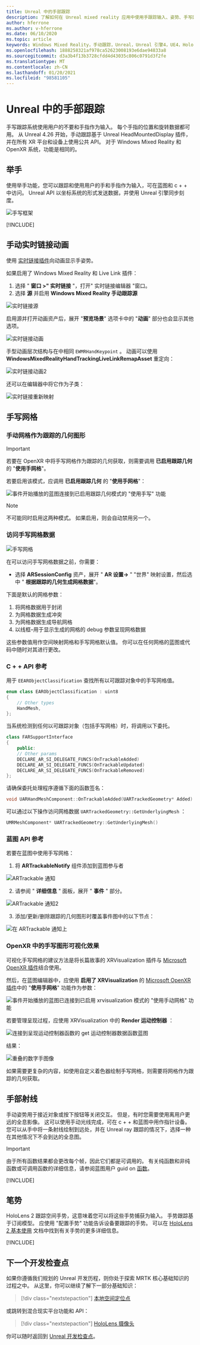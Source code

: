 ```yaml
---
title: Unreal 中的手部跟踪
description: 了解如何在 Unreal mixed reality 应用中使用手跟踪输入、姿势、手写网格和实时链接动画。
author: hferrone
ms.author: v-hferrone
ms.date: 06/10/2020
ms.topic: article
keywords: Windows Mixed Reality，手动跟踪，Unreal，Unreal 引擎4，UE4，HoloLens，HoloLens 2，混合现实，开发，功能，文档，指南，全息影像，游戏开发，混合现实耳机，windows Mixed Reality 耳机，虚拟现实耳机
ms.openlocfilehash: 1888258321af978ca52623008193e6dae94833a8
ms.sourcegitcommit: d3a3b4f13b3728cfdd4d43035c806c0791d3f2fe
ms.translationtype: MT
ms.contentlocale: zh-CN
ms.lasthandoff: 01/20/2021
ms.locfileid: "98581105"
---
```

# <a name="hand-tracking-in-unreal"></a>Unreal 中的手部跟踪

手写跟踪系统使用用户的不要和手指作为输入。 每个手指的位置和旋转数据都可用。 从 Unreal 4.26 开始，手动跟踪基于 Unreal HeadMountedDisplay 插件，并在所有 XR 平台和设备上使用公共 API。 对于 Windows Mixed Reality 和 OpenXR 系统，功能是相同的。

## <a name="hand-pose"></a>举手

使用举手功能，您可以跟踪和使用用户的手和手指作为输入，可在蓝图和 c + + 中访问。 Unreal API 以坐标系统的形式发送数据，并使用 Unreal 引擎同步刻度。

![手写框架](../native/images/hand-skeleton.png)

[!INCLUDE[](includes/tabs-tracking-hand-pose.md)]

## <a name="hand-live-link-animation"></a>手动实时链接动画

使用 [实时链接插件](https://docs.unrealengine.com/Engine/Animation/LiveLinkPlugin/index.html)向动画显示手姿势。

如果启用了 Windows Mixed Reality 和 Live Link 插件：
1. 选择 " **窗口 >" 实时链接** "，打开" 实时链接编辑器 "窗口。
2. 选择 **源** 并启用 **Windows Mixed Reality 手动跟踪源**

![实时链接源](images/unreal/live-link-source.png)

启用源并打开动画资产后，展开 "**预览场景**" 选项卡中的 "**动画**" 部分也会显示其他选项。

![实时链接动画](images/unreal/live-link-animation.png)

手型动画层次结构与在中相同 `EWMRHandKeypoint` 。 动画可以使用 **WindowsMixedRealityHandTrackingLiveLinkRemapAsset** 重定向：

![实时链接动画2](images/unreal/live-link-animation2.png)

还可以在编辑器中将它作为子类：

![实时链接重新映射](images/unreal/live-link-remap.png)

## <a name="hand-mesh"></a>手写网格

### <a name="hand-mesh-as-a-tracked-geometry"></a>手动网格作为跟踪的几何图形

> [!IMPORTANT]
> 若要在 OpenXR 中将手写网格作为跟踪的几何获取，则需要调用 **已启用跟踪几何** 的 "**使用手网格**"。

若要启用该模式，应调用 **已启用跟踪几何** 的 "**使用手网格**"：

![事件开始播放的蓝图连接到已启用跟踪几何模式的 "使用手写" 功能](images/unreal-hand-tracking-img-08.png)

> [!NOTE]
> 不可能同时启用这两种模式。 如果启用，则会自动禁用另一个。

### <a name="accessing-hand-mesh-data"></a>访问手写网格数据

![手写网格](images/unreal/hand-mesh.png)

在可以访问手写网格数据之前，你需要：
- 选择 **ARSessionConfig** 资产，展开 " **AR 设置->** " "世界" 映射设置，然后选中 " **根据跟踪的几何生成网格数据**"。

下面是默认的网格参数：

1.  将网格数据用于封闭
2.  为网格数据生成冲突
3.  为网格数据生成导航网格
4.  以线框–用于显示生成的网格的 debug 参数呈现网格数据

这些参数值用作空间映射网格和手写网格默认值。 你可以在任何网格的蓝图或代码中随时对其进行更改。

### <a name="c-api-reference"></a>C + + API 参考
用于 `EEARObjectClassification` 查找所有以可跟踪对象中的手写网格值。
```cpp
enum class EARObjectClassification : uint8
{
    // Other types
    HandMesh,
};
```

当系统检测到任何以可跟踪对象（包括手写网格）时，将调用以下委托。

```cpp
class FARSupportInterface
{
    public:
    // Other params
    DECLARE_AR_SI_DELEGATE_FUNCS(OnTrackableAdded)
    DECLARE_AR_SI_DELEGATE_FUNCS(OnTrackableUpdated)
    DECLARE_AR_SI_DELEGATE_FUNCS(OnTrackableRemoved)
};
```

请确保委托处理程序遵循下面的函数签名：

```cpp
void UARHandMeshComponent::OnTrackableAdded(UARTrackedGeometry* Added)
```

可以通过以下操作访问网格数据  `UARTrackedGeometry::GetUnderlyingMesh` ：

```cpp
UMRMeshComponent* UARTrackedGeometry::GetUnderlyingMesh()
```

### <a name="blueprint-api-reference"></a>蓝图 API 参考

若要在蓝图中使用手写网格：
1. 将 **ARTrackableNotify** 组件添加到蓝图参与者

![ARTrackable 通知](images/unreal/ar-trackable-notify.png)

2. 请参阅 " **详细信息** " 面板，展开 " **事件** " 部分。

![ARTrackable 通知2](images/unreal/ar-trackable-notify2.png)

3. 添加/更新/删除跟踪的几何图形时覆盖事件图中的以下节点：

![在 ARTrackable 通知上](images/unreal/on-artrackable-notify.png)

### <a name="hand-mesh-visualization-in-openxr"></a>OpenXR 中的手写图形可视化效果

可视化手写网格的建议方法是将长篇故事的 XRVisualization 插件与 [Microsoft OpenXR 插件](https://github.com/microsoft/Microsoft-OpenXR-Unreal)结合使用。 

然后，在蓝图编辑器中，应使用 **启用了 XRVisualization** 的 [Microsoft OpenXR 插件](https://github.com/microsoft/Microsoft-OpenXR-Unreal)中的 "**使用手网格**" 功能作为参数：

![事件开始播放的蓝图已连接到已启用 xrvisualization 模式的 "使用手动网格" 功能](images/unreal-hand-tracking-img-05.png)

若要管理呈现过程，应使用 XRVisualization 中的 **Render 运动控制器** ：

![连接到呈现运动控制器函数的 get 运动控制器数据函数蓝图](images/unreal-hand-tracking-img-06.png)

结果：

![重叠的数字手图像](images/unreal-hand-tracking-img-07.png) 

如果需要更复杂的内容，如使用自定义着色器绘制手写网格，则需要将网格作为跟踪的几何获取。 

## <a name="hand-rays"></a>手部射线

手动姿势用于接近对象或按下按钮等关闭交互。 但是，有时您需要使用离用户更远的全息影像。 这可以使用手动光线完成，可在 c + + 和蓝图中用作指针设备。 您可以从手中将一条射线绘制到远处，并在 Unreal ray 跟踪的情况下，选择一种在其他情况下不会到达的全息图。 

> [!IMPORTANT]
> 由于所有函数结果都会更改每个帧，因此它们都是可调用的。 有关纯函数和非纯函数或可调用函数的详细信息，请参阅蓝图用户 guid on [函数](https://docs.unrealengine.com/Engine/Blueprints/UserGuide/Functions/index.html#purevs.impure)。

[!INCLUDE[](includes/tabs-tracking-hand-ray.md)]

## <a name="gestures"></a>笔势

HoloLens 2 跟踪空间手势，这意味着您可以将这些手势捕获为输入。 手势跟踪基于订阅模型。 应使用 "配置手势" 功能告诉设备要跟踪的手势。 可以在 [HoloLens 2 基本使用](/hololens/hololens2-basic-usage) 文档中找到有关手势的更多详细信息。

[!INCLUDE[](includes/tabs-tracking-gestures.md)]

## <a name="next-development-checkpoint"></a>下一个开发检查点

如果你遵循我们规划的 Unreal 开发历程，则你处于探索 MRTK 核心基础知识的过程之中。 从这里，你可以继续了解下一部分基础知识：

> [!div class="nextstepaction"]
> [本地空间定位点](unreal-spatial-anchors.md)

或跳转到混合现实平台功能和 API：

> [!div class="nextstepaction"]
> [HoloLens 摄像头](unreal-hololens-camera.md)

你可以随时返回到 [Unreal 开发检查点](unreal-development-overview.md#2-core-building-blocks)。